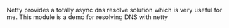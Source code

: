 Netty provides a totally async dns resolve solution which is very useful for me. This module is a demo for resolving DNS with netty